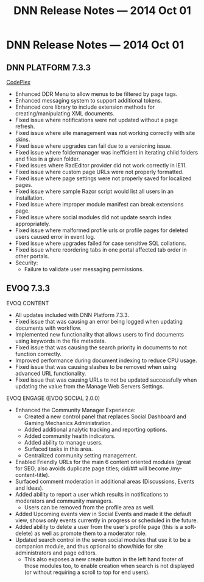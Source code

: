 ﻿---
uid: relnotes-2014-oct-01
locale: en
title: DNN Release Notes — 2014 Oct 01
dnnversion: 09.02.00
---

# DNN Release Notes — 2014 Oct 01

## DNN PLATFORM 7.3.3

[CodePlex](https://dotnetnuke.codeplex.com/releases/view/134695)

*   Enhanced DDR Menu to allow menus to be filtered by page tags.
*   Enhanced messaging system to support additional tokens.
*   Enhanced core library to include extension methods for creating/manipulating XML documents.
*   Fixed issue where notifications were not updated without a page refresh.
*   Fixed issue where site management was not working correctly with site skins.
*   Fixed issue where upgrades can fail due to a versioning issue.
*   Fixed issue where foldermanager was inefficient in iterating child folders and files in a given folder.
*   Fixed issues where RadEditor provider did not work correctly in IE11.
*   Fixed issue where custom page URLs were not properly formatted.
*   Fixed issue where page settings were not properly saved for localized pages.
*   Fixed issue where sample Razor script would list all users in an installation.
*   Fixed issue where improper module manifest can break extensions page.
*   Fixed issue where social modules did not update search index appropriately.
*   Fixed issue where malformed profile urls or profile pages for deleted users caused error in event log.
*   Fixed issue where upgrades failed for case sensitive SQL collations.
*   Fixed issue where reordering tabs in one portal affected tab order in other portals.
*   Security:
    *   Failure to validate user messaging permissions.

## EVOQ 7.3.3

EVOQ CONTENT

*   All updates included with DNN Platform 7.3.3.
*   Fixed issue that was causing an error being logged when updating documents with workflow.
*   Implemented new functionality that allows users to find documents using keywords in the file metadata.
*   Fixed issue that was causing the search priority in documents to not function correctly.
*   Improved performance during document indexing to reduce CPU usage.
*   Fixed issue that was causing slashes to be removed when using advanced URL functionality.
*   Fixed issue that was causing URLs to not be updated successfully when updating the value from the Manage Web Servers Settings.

EVOQ ENGAGE (EVOQ SOCIAL 2.0.0)

*   Enhanced the Community Manager Experience:
    *   Created a new control panel that replaces Social Dashboard and Gaming Mechanics Administration.
    *   Added additional analytic tracking and reporting options.
    *   Added community health indicators.
    *   Added ability to manage users.
    *   Surfaced tasks in this area.
    *   Centralized community setting management.
*   Enabled Friendly URLs for the main 6 content oriented modules (great for SEO, also avoids duplicate page titles; cid/## will become /my-content-title).
*   Surfaced comment moderation in additional areas (Discussions, Events and Ideas).
*   Added ability to report a user which results in notifications to moderators and community managers.
    *   Users can be removed from the profile area as well.
*   Added Upcoming events view in Social Events and made it the default view, shows only events currently in progress or scheduled in the future.
*   Added ability to delete a user from the user's profile page (this is a soft-delete) as well as promote them to a moderator role.
*   Updated search control in the seven social modules that use it to be a companion module, and thus optional to show/hide for site administrators and page editors.
    *   This also exposes a new create button in the left hand footer of those modules too, to enable creation when search is not displayed (or without requiring a scroll to top for end users).
